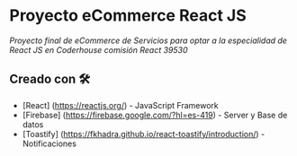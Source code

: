 # Proyecto eCommerce React JS

_Proyecto final de eCommerce de Servicios para optar a la especialidad de React JS en Coderhouse comisión React 39530_

## Creado con 🛠️

* [React] (https://reactjs.org/) - JavaScript Framework
* [Firebase] (https://firebase.google.com/?hl=es-419) - Server y Base de datos
* [Toastify] (https://fkhadra.github.io/react-toastify/introduction/) - Notificaciones

